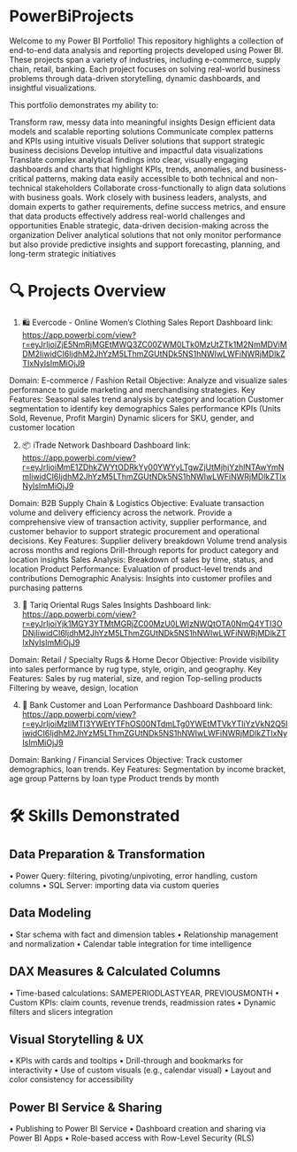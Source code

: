 # PowerBiProjects
Welcome to my Power BI Portfolio! This repository highlights a collection of end-to-end data analysis and reporting projects developed using Power BI. These projects span a variety of industries, including e-commerce, supply chain, retail, banking. Each project focuses on solving real-world business problems through data-driven storytelling, dynamic dashboards, and insightful visualizations.

This portfolio demonstrates my ability to:

Transform raw, messy data into meaningful insights
Design efficient data models and scalable reporting solutions
Communicate complex patterns and KPIs using intuitive visuals
Deliver solutions that support strategic business decisions
Develop intuitive and impactful data visualizations
Translate complex analytical findings into clear, visually engaging dashboards and charts that highlight KPIs, trends, anomalies, and business-critical patterns, making data easily accessible to both technical and non-technical stakeholders
Collaborate cross-functionally to align data solutions with business goals. Work closely with business leaders, analysts, and domain experts to gather requirements, define success metrics, and ensure that data products effectively address real-world challenges and opportunities
Enable strategic, data-driven decision-making across the organization
Deliver analytical solutions that not only monitor performance but also provide predictive insights and support forecasting, planning, and long-term strategic initiatives

# 🔍  Projects Overview

1. 🛍️ Evercode - Online Women’s Clothing Sales Report
Dashboard link: https://app.powerbi.com/view?r=eyJrIjoiZjE5NmRjMGEtMWQ3ZC00ZWM0LTk0MzUtZTk1M2NmMDViMDM2IiwidCI6IjdhM2JhYzM5LThmZGUtNDk5NS1hNWIwLWFiNWRjMDlkZTIxNyIsImMiOjJ9

Domain: E-commerce / Fashion Retail
Objective: Analyze and visualize sales performance to guide marketing and merchandising strategies.
Key Features:
Seasonal sales trend analysis by category and location
Customer segmentation to identify key demographics
Sales performance KPIs (Units Sold, Revenue, Profit Margin)
Dynamic slicers for SKU, gender, and customer location


2. 📦 iTrade Network Dashboard
Dashboard link: https://app.powerbi.com/view?r=eyJrIjoiMmE1ZDhkZWYtODRkYy00YWYyLTgwZjUtMjhjYzhlNTAwYmNmIiwidCI6IjdhM2JhYzM5LThmZGUtNDk5NS1hNWIwLWFiNWRjMDlkZTIxNyIsImMiOjJ9

Domain: B2B Supply Chain & Logistics
Objective: Evaluate transaction volume and delivery efficiency across the network. Provide a comprehensive view of transaction activity, supplier performance, and customer behavior to support strategic procurement and operational decisions.
Key Features:
Supplier delivery breakdown
Volume trend analysis across months and regions
Drill-through reports for product category and location insights Sales Analysis: Breakdown of sales by time, status, and location Product Performance: Evaluation of product-level trends and contributions Demographic Analysis: Insights into customer profiles and purchasing patterns

3. 🧺 Tariq Oriental Rugs Sales Insights
Dashboard link: https://app.powerbi.com/view?r=eyJrIjoiYjk1MGY3YTMtMGRjZC00MzU0LWIzNWQtOTA0NmQ4YTI3ODNjIiwidCI6IjdhM2JhYzM5LThmZGUtNDk5NS1hNWIwLWFiNWRjMDlkZTIxNyIsImMiOjJ9

Domain: Retail / Specialty Rugs & Home Decor
Objective: Provide visibility into sales performance by rug type, style, origin, and geography.
Key Features:
Sales by rug material, size, and region
Top-selling products
Filtering by weave, design, location


4. 🏦 Bank Customer and Loan Performance Dashboard
Dashboard link: https://app.powerbi.com/view?r=eyJrIjoiMzllMTI3YWEtYTFhOS00NTdmLTg0YWEtMTVkYTliYzVkN2Q5IiwidCI6IjdhM2JhYzM5LThmZGUtNDk5NS1hNWIwLWFiNWRjMDlkZTIxNyIsImMiOjJ9

Domain: Banking / Financial Services
Objective: Track customer demographics, loan trends.
Key Features:
Segmentation by income bracket, age group
Patterns by loan type
Product trends by month


# 🛠️ Skills Demonstrated

## Data Preparation & Transformation
  •	Power Query: filtering, pivoting/unpivoting, error handling, custom columns
  •	SQL Server: importing data via custom queries

## Data Modeling
  •	Star schema with fact and dimension tables
  •	Relationship management and normalization
  •	Calendar table integration for time intelligence

## DAX Measures & Calculated Columns
  •	Time-based calculations: SAMEPERIODLASTYEAR, PREVIOUSMONTH
  •	Custom KPIs: claim counts, revenue trends, readmission rates
  •	Dynamic filters and slicers integration

## Visual Storytelling & UX
  •	KPIs with cards and tooltips
  •	Drill-through and bookmarks for interactivity
  •	Use of custom visuals (e.g., calendar visual)
  •	Layout and color consistency for accessibility

## Power BI Service & Sharing
  •	Publishing to Power BI Service
  •	Dashboard creation and sharing via Power BI Apps
  •	Role-based access with Row-Level Security (RLS)

